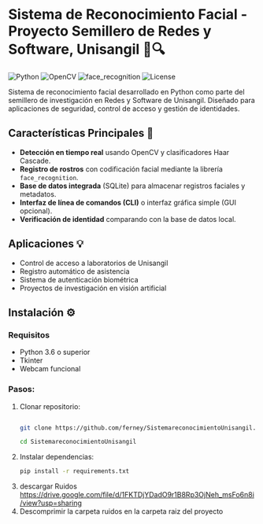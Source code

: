 # Sistema de Reconocimiento Facial - Proyecto Semillero de Redes y Software, Unisangil 👤🔍

![Python](https://img.shields.io/badge/Python-3.6%2B-blue?logo=python)
![OpenCV](https://img.shields.io/badge/OpenCV-4.5%2B-orange?logo=opencv)
![face_recognition](https://img.shields.io/badge/face__recognition-1.3%2B-green)
![License](https://img.shields.io/badge/Licencia-MIT-purple)

Sistema de reconocimiento facial desarrollado en Python como parte del semillero de investigación en Redes y Software de Unisangil. Diseñado para aplicaciones de seguridad, control de acceso y gestión de identidades.

## Características Principales 🚀
- **Detección en tiempo real** usando OpenCV y clasificadores Haar Cascade.
- **Registro de rostros** con codificación facial mediante la librería `face_recognition`.
- **Base de datos integrada** (SQLite) para almacenar registros faciales y metadatos.
- **Interfaz de línea de comandos (CLI)** o interfaz gráfica simple (GUI opcional).
- **Verificación de identidad** comparando con la base de datos local.

## Aplicaciones 💡
- Control de acceso a laboratorios de Unisangil
- Registro automático de asistencia
- Sistema de autenticación biométrica
- Proyectos de investigación en visión artificial

## Instalación ⚙️

### Requisitos
- Python 3.6 o superior
- Tkinter
- Webcam funcional

### Pasos:
1. Clonar repositorio:
   ```bash

   git clone https://github.com/ferney/SistemareconocimientoUnisangil.git

   cd SistemareconocimientoUnisangil
2. Instalar dependencias:
   ```bash
   pip install -r requirements.txt
3. descargar Ruidos
   https://drive.google.com/file/d/1FKTDjYDadO9r1B8Rp3OjNeh_msFo6n8i/view?usp=sharing
3. Descomprimir la carpeta ruidos en la carpeta raiz del proyecto

